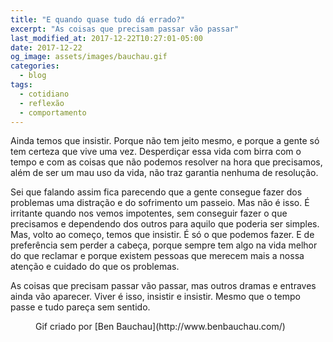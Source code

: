 ```yaml
---
title: "E quando quase tudo dá errado?"
excerpt: "As coisas que precisam passar vão passar"
last_modified_at: 2017-12-22T10:27:01-05:00
date: 2017-12-22
og_image: assets/images/bauchau.gif
categories:
  - blog
tags: 
  - cotidiano
  - reflexão
  - comportamento
---
```


Ainda temos que insistir. Porque não tem jeito mesmo, e porque a gente só tem certeza que vive uma vez. Desperdiçar essa vida com birra com o tempo e com as coisas que não podemos resolver na hora que precisamos, além de ser um mau uso da vida, não traz garantia nenhuma de resolução.

Sei que falando assim fica parecendo que a gente consegue fazer dos problemas uma distração e do sofrimento um passeio. Mas não é isso. É irritante quando nos vemos impotentes, sem conseguir fazer o que precisamos e dependendo dos outros para aquilo que poderia ser simples. Mas, volto ao começo, temos que insistir. É só o que podemos fazer. E de preferência sem perder a cabeça, porque sempre tem algo na vida melhor do que reclamar e porque existem pessoas que merecem mais a nossa atenção e cuidado do que os problemas.

As coisas que precisam passar vão passar, mas outros dramas e entraves ainda vão aparecer. Viver é isso, insistir e insistir. Mesmo que o tempo passe e tudo pareça sem sentido.

<figure style="width: 400px" class="align-left">
  <img src="{{ site.url }}{{ site.baseurl }}/assets/images/bauchau.gif" alt="">
  <figcaption>Gif criado por [Ben Bauchau](http://www.benbauchau.com/)</figcaption>
</figure> 
